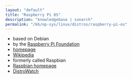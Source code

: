 ```yaml
---
layout: "default"
title: "Raspberry Pi OS"
description: "knowledgebase | sunarch"
permalink: "/kb/op-sys/linux/distros/raspberry-pi-os"
---
```

<!--
This Source Code Form is subject to the terms of the Mozilla Public
License, v. 2.0. If a copy of the MPL was not distributed with this
file, You can obtain one at http://mozilla.org/MPL/2.0/.
-->

- based on Debian
- by the [Raspberry Pi Foundation](https://www.raspberrypi.org)
- [homepage](https://www.raspberrypi.org/downloads/raspberry-pi-os/)
- [Wikipedia](https://en.wikipedia.org/wiki/Raspberry_Pi_OS)
- formerly called Raspbian
- [Raspbian homepage](http://raspbian.org)
- [DistroWatch](https://distrowatch.com/table.php?distribution=raspios)
